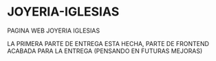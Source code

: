 # JOYERIA-IGLESIAS
PAGINA WEB JOYERIA IGLESIAS 

LA PRIMERA PARTE DE ENTREGA ESTA HECHA, PARTE DE FRONTEND ACABADA PARA LA ENTREGA (PENSANDO EN FUTURAS MEJORAS)
